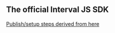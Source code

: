 ## The official Interval JS SDK

[Publish/setup steps derived from here](https://cameronnokes.com/blog/the-30-second-guide-to-publishing-a-typescript-package-to-npm/)
